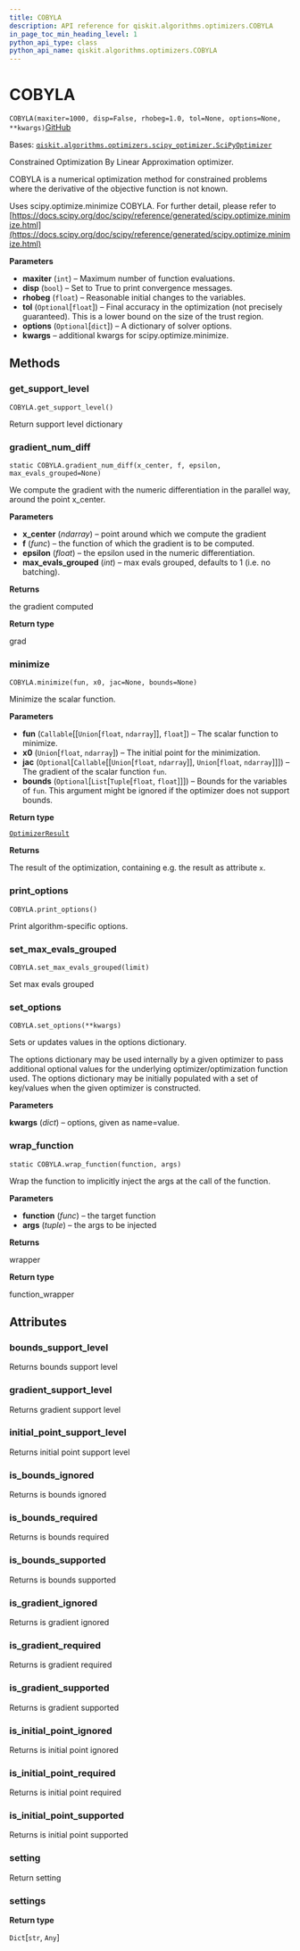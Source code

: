 ```yaml
---
title: COBYLA
description: API reference for qiskit.algorithms.optimizers.COBYLA
in_page_toc_min_heading_level: 1
python_api_type: class
python_api_name: qiskit.algorithms.optimizers.COBYLA
---
```


# COBYLA

<span id="qiskit.algorithms.optimizers.COBYLA" />

`COBYLA(maxiter=1000, disp=False, rhobeg=1.0, tol=None, options=None, **kwargs)`[GitHub](https://github.com/qiskit/qiskit/tree/stable/0.40/qiskit/algorithms/optimizers/cobyla.py "view source code")

Bases: [`qiskit.algorithms.optimizers.scipy_optimizer.SciPyOptimizer`](qiskit.algorithms.optimizers.SciPyOptimizer "qiskit.algorithms.optimizers.scipy_optimizer.SciPyOptimizer")

Constrained Optimization By Linear Approximation optimizer.

COBYLA is a numerical optimization method for constrained problems where the derivative of the objective function is not known.

Uses scipy.optimize.minimize COBYLA. For further detail, please refer to [https://docs.scipy.org/doc/scipy/reference/generated/scipy.optimize.minimize.html](https://docs.scipy.org/doc/scipy/reference/generated/scipy.optimize.minimize.html)

**Parameters**

*   **maxiter** (`int`) – Maximum number of function evaluations.
*   **disp** (`bool`) – Set to True to print convergence messages.
*   **rhobeg** (`float`) – Reasonable initial changes to the variables.
*   **tol** (`Optional`\[`float`]) – Final accuracy in the optimization (not precisely guaranteed). This is a lower bound on the size of the trust region.
*   **options** (`Optional`\[`dict`]) – A dictionary of solver options.
*   **kwargs** – additional kwargs for scipy.optimize.minimize.

## Methods

### get\_support\_level

<span id="qiskit.algorithms.optimizers.COBYLA.get_support_level" />

`COBYLA.get_support_level()`

Return support level dictionary

### gradient\_num\_diff

<span id="qiskit.algorithms.optimizers.COBYLA.gradient_num_diff" />

`static COBYLA.gradient_num_diff(x_center, f, epsilon, max_evals_grouped=None)`

We compute the gradient with the numeric differentiation in the parallel way, around the point x\_center.

**Parameters**

*   **x\_center** (*ndarray*) – point around which we compute the gradient
*   **f** (*func*) – the function of which the gradient is to be computed.
*   **epsilon** (*float*) – the epsilon used in the numeric differentiation.
*   **max\_evals\_grouped** (*int*) – max evals grouped, defaults to 1 (i.e. no batching).

**Returns**

the gradient computed

**Return type**

grad

### minimize

<span id="qiskit.algorithms.optimizers.COBYLA.minimize" />

`COBYLA.minimize(fun, x0, jac=None, bounds=None)`

Minimize the scalar function.

**Parameters**

*   **fun** (`Callable`\[\[`Union`\[`float`, `ndarray`]], `float`]) – The scalar function to minimize.
*   **x0** (`Union`\[`float`, `ndarray`]) – The initial point for the minimization.
*   **jac** (`Optional`\[`Callable`\[\[`Union`\[`float`, `ndarray`]], `Union`\[`float`, `ndarray`]]]) – The gradient of the scalar function `fun`.
*   **bounds** (`Optional`\[`List`\[`Tuple`\[`float`, `float`]]]) – Bounds for the variables of `fun`. This argument might be ignored if the optimizer does not support bounds.

**Return type**

[`OptimizerResult`](qiskit.algorithms.optimizers.OptimizerResult "qiskit.algorithms.optimizers.optimizer.OptimizerResult")

**Returns**

The result of the optimization, containing e.g. the result as attribute `x`.

### print\_options

<span id="qiskit.algorithms.optimizers.COBYLA.print_options" />

`COBYLA.print_options()`

Print algorithm-specific options.

### set\_max\_evals\_grouped

<span id="qiskit.algorithms.optimizers.COBYLA.set_max_evals_grouped" />

`COBYLA.set_max_evals_grouped(limit)`

Set max evals grouped

### set\_options

<span id="qiskit.algorithms.optimizers.COBYLA.set_options" />

`COBYLA.set_options(**kwargs)`

Sets or updates values in the options dictionary.

The options dictionary may be used internally by a given optimizer to pass additional optional values for the underlying optimizer/optimization function used. The options dictionary may be initially populated with a set of key/values when the given optimizer is constructed.

**Parameters**

**kwargs** (*dict*) – options, given as name=value.

### wrap\_function

<span id="qiskit.algorithms.optimizers.COBYLA.wrap_function" />

`static COBYLA.wrap_function(function, args)`

Wrap the function to implicitly inject the args at the call of the function.

**Parameters**

*   **function** (*func*) – the target function
*   **args** (*tuple*) – the args to be injected

**Returns**

wrapper

**Return type**

function\_wrapper

## Attributes

<span id="qiskit.algorithms.optimizers.COBYLA.bounds_support_level" />

### bounds\_support\_level

Returns bounds support level

<span id="qiskit.algorithms.optimizers.COBYLA.gradient_support_level" />

### gradient\_support\_level

Returns gradient support level

<span id="qiskit.algorithms.optimizers.COBYLA.initial_point_support_level" />

### initial\_point\_support\_level

Returns initial point support level

<span id="qiskit.algorithms.optimizers.COBYLA.is_bounds_ignored" />

### is\_bounds\_ignored

Returns is bounds ignored

<span id="qiskit.algorithms.optimizers.COBYLA.is_bounds_required" />

### is\_bounds\_required

Returns is bounds required

<span id="qiskit.algorithms.optimizers.COBYLA.is_bounds_supported" />

### is\_bounds\_supported

Returns is bounds supported

<span id="qiskit.algorithms.optimizers.COBYLA.is_gradient_ignored" />

### is\_gradient\_ignored

Returns is gradient ignored

<span id="qiskit.algorithms.optimizers.COBYLA.is_gradient_required" />

### is\_gradient\_required

Returns is gradient required

<span id="qiskit.algorithms.optimizers.COBYLA.is_gradient_supported" />

### is\_gradient\_supported

Returns is gradient supported

<span id="qiskit.algorithms.optimizers.COBYLA.is_initial_point_ignored" />

### is\_initial\_point\_ignored

Returns is initial point ignored

<span id="qiskit.algorithms.optimizers.COBYLA.is_initial_point_required" />

### is\_initial\_point\_required

Returns is initial point required

<span id="qiskit.algorithms.optimizers.COBYLA.is_initial_point_supported" />

### is\_initial\_point\_supported

Returns is initial point supported

<span id="qiskit.algorithms.optimizers.COBYLA.setting" />

### setting

Return setting

<span id="qiskit.algorithms.optimizers.COBYLA.settings" />

### settings

**Return type**

`Dict`\[`str`, `Any`]


